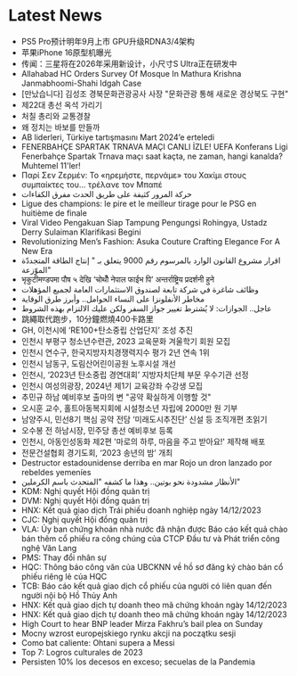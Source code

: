 # Latest News
-  PS5 Pro预计明年9月上市 GPU升级RDNA3/4架构
-  苹果iPhone 16原型机曝光
-  传闻：三星将在2026年采用新设计，小尺寸S Ultra正在研发中
-  Allahabad HC Orders Survey Of Mosque In Mathura Krishna Janmabhoomi-Shahi Idgah Case
-  [만났습니다] 김성조 경북문화관광공사 사장 "문화관광 통해 새로운 경상북도 구현"
-  제22대 총선 옥석 가리기
-  처칠 총리와 교통경찰
-  왜 정치는 바보를 만들까
-  AB liderleri, Türkiye tartışmasını Mart 2024’e erteledi
-  FENERBAHÇE SPARTAK TRNAVA MAÇI CANLI İZLE! UEFA Konferans Ligi Fenerbahçe Spartak Trnava maçı saat kaçta, ne zaman, hangi kanalda? Muhtemel 11'ler!
-  Παρί Σεν Ζερμέν: Το «ηρεμήστε, περνάμε» του Χακίμι στους συμπαίκτες του... τρέλανε τον Μπαπέ
-  حركة المرور كثيفة على طريق الحدث مفرق الكفاءات
-  Ligue des champions: le pire et le meilleur tirage pour le PSG en huitième de finale
-  Viral Video Pengakuan Siap Tampung Pengungsi Rohingya, Ustadz Derry Sulaiman Klarifikasi Begini
-  Revolutionizing Men’s Fashion: Asuka Couture Crafting Elegance For A New Era
-  اقرار مشروع القانون الوارد بالمرسوم رقم 9000 يتعلق بـ " إنتاج الطاقة المتجددّة الموّزعة"
-  भृकुटीमण्डपमा पौष ५ देखि ‘चोथौँ नेपाल फाईभ पि’ अन्तर्राष्ट्रिय प्रदर्शनी हुने
-  وظائف شاغرة في شركة تابعة لصندوق الاستثمارات العامة لجميع المؤهلات
-  مخاطر الأنفلونزا على النساء الحوامل.. وأبرز طرق الوقاية
-  عاجل.. الجوازات: لا يُشترط تغيير جواز السفر ولكن عليك الالتزام بهذه الشروط
-  跳繩取代跑步，10分鐘燃燒400卡路里
-  GH, 이천시에 ‘RE100+탄소중립 산업단지’ 조성 추진
-  인천시 부평구 청소년수련관, 2023 교육문화 겨울학기 회원 모집
-  인천시 연수구, 한국지방자치경쟁력지수 평가 2년 연속 1위
-  인천시 남동구, 도림산어린이공원 노후시설 개선
-  인천시, ‘2023년 탄소중립 경연대회’ 지방자치단체 부문 우수기관 선정
-  인천시 여성의광장, 2024년 제1기 교육강좌 수강생 모집
-  추민규 하남 예비후보 출마의 변 "공약 확실하게 이행할 것"
-  오시훈 교수, 홀트아동복지회에 시설청소년 자립에 2000만 원 기부
-  남양주시, 민선8기 핵심 공약 전담 ‘미래도시추진단’ 신설 등 조직개편 초읽기
-  오수봉 전 하남시장, 민주당 총선 예비후보 등록
-  인천시, 아동인성동화 제2편 '마로의 하루, 마음을 주고 받아요!' 제작해 배포
-  전문건설협회 경기도회, ‘2023 송년의 밤’ 개최
-  Destructor estadounidense derriba en mar Rojo un dron lanzado por rebeldes yemeníes
-  الأنظار مشدودة نحو بوتين.. وهذا ما كشفه "المتحدث باسم الكرملين"
-  KDM: Nghị quyết Hội đồng quản trị
-  DVM: Nghị quyết Hội đồng quản trị
-  HNX: Kết quả giao dịch Trái phiếu doanh nghiệp ngày 14/12/2023
-  CJC: Nghị quyết Hội đồng quản trị
-  VLA: Ủy ban chứng khoán nhà nước đã nhận được Báo cáo kết quả chào bán thêm cổ phiếu ra công chúng của CTCP Đầu tư và Phát triển công nghệ Văn Lang
-  PMS: Thay đổi nhân sự
-  HQC: Thông báo công văn của UBCKNN về hồ sơ đăng ký chào bán cổ phiếu riêng lẻ của HQC
-  TCB: Báo cáo kết quả giao dịch cổ phiếu của người có liên quan đến người nội bộ Hồ Thủy Anh
-  HNX: Kết quả giao dịch tự doanh theo mã chứng khoán ngày 14/12/2023
-  HNX: Kết quả giao dịch tự doanh theo mã chứng khoán ngày 14/12/2023
-  High Court to hear BNP leader Mirza Fakhru’s bail plea on Sunday
-  Mocny wzrost europejskiego rynku akcji na początku sesji
-  Como bat caliente: Ohtani supera a Messi
-  Top 7: Logros culturales de 2023
-  Persisten 10% los decesos en exceso; secuelas de la Pandemia
